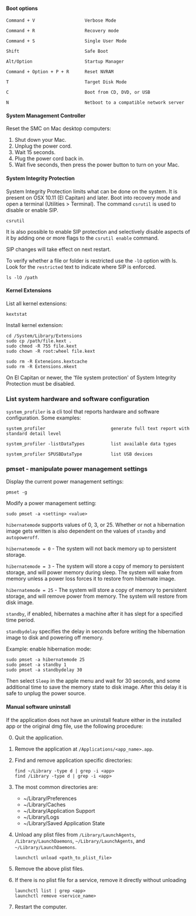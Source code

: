 #### Boot options

    Command + V                   Verbose Mode

    Command + R                   Recovery mode

    Command + S                   Single User Mode

    Shift                         Safe Boot

    Alt/Option                    Startup Manager

    Command + Option + P + R      Reset NVRAM

    T                             Target Disk Mode

    C                             Boot from CD, DVD, or USB

    N                             Netboot to a compatible network server


#### System Management Controller

Reset the SMC on Mac desktop computers:

1. Shut down your Mac.
2. Unplug the power cord.
3. Wait 15 seconds.
4. Plug the power cord back in.
5. Wait five seconds, then press the power button to turn on your Mac.


#### System Integrity Protection

System Integrity Protection limits what can be done on the system. It is present on OSX 10.11 (El Capitan)
and later. Boot into recovery mode and open a terminal (Utilities > Terminal). The command `csrutil`
is used to disable or enable SIP.

    csrutil

It is also possible to enable SIP protection and selectively disable aspects of it by adding one or more flags
to the `csrutil enable` command.

SIP changes will take effect on next restart.

To verify whether a file or folder is restricted use the `-lO` option with ls. Look for the `restricted`
text to indicate where SIP is enforced.

    ls -lO /path


#### Kernel Extensions

List all kernel extensions:

    kextstat

Install kernel extension:

    cd /System/Library/Extensions
    sudo cp /path/file.kext .
    sudo chmod -R 755 file.kext
    sudo chown -R root:wheel file.kext

    sudo rm -R Exteneions.kextcache
    sudo rm -R Extensions.mkext

On El Capitan or newer, the 'file system protection' of System Integrity Protection must be disabled.


### List system hardware and software configuration

`system_profiler` is a cli tool that reports hardware and software configuration. Some examples:

    system_profiler                         generate full text report with standard detail level

    system_profiler -listDataTypes          list available data types

    system_profiler SPUSBDataType           list USB devices


### pmset - manipulate power management settings

Display the current power management settings:

    pmset -g

Modify a power management setting:

    sudo pmset -a <setting> <value>

`hibernatemode` supports values of 0, 3, or 25. Whether or not a hibernation image gets written is also dependent on the values of
`standby` and `autopoweroff`.

`hibernatemode = 0` - The system will not back memory up to persistent storage.

`hibernatemode = 3` - The system will store a copy of memory to persistent storage, and will power memory during sleep. The system will wake from memory unless a power loss forces it to restore from hibernate image.

`hibernatemode = 25` - The system will store a copy of memory to persistent storage, and will remove power from memory. The system will restore from disk image.

`standby`, if enabled, hibernates a machine after it has slept for a specified time period.

`standbydelay` specifies the delay in seconds before writing the hibernation image to disk and powering off memory.

Example: enable hibernation mode:

    sudo pmset -a hibernatemode 25
    sudo pmset -a standby 1
    sudo pmset -a standbydelay 30

Then select `Sleep` in the apple menu and wait for 30 seconds, and some additional time to save the memory state to disk image.
After this delay it is safe to unplug the power source.


#### Manual software uninstall

If the application does not have an uninstall feature either in the installed app or the original dmg file,
use the following procedure:

0. Quit the application.

1. Remove the application at `/Applications/<app_name>.app`.

2. Find and remove application specific directories:

    ```
    find ~/Library -type d | grep -i <app>
    find /Library -type d | grep -i <app>
    ```

3. The most common directories are:

    * ~/Library/Preferences
    * ~/Library/Caches
    * ~/Library/Application Support
    * ~/Library/Logs
    * ~/Library/Saved Application State

4. Unload any plist files from `/Library/LaunchAgents`, `/Library/LaunchDaemons`, `~/Library/LaunchAgents`, and `~/Library/LaunchDaemons`.

    ```
    launchctl unload <path_to_plist_file>
    ```

5. Remove the above plist files.

6. If there is no plist file for a service, remove it directly without unloading

    ```
    launchctl list | grep <app>
    launchctl remove <service_name>
    ```

7. Restart the computer.
